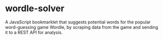 # wordle-solver
A JavaScript bookmarklet that suggests potential words for the popular word-guessing game Wordle, by scraping data from the game and sending it to a REST API for analysis.
